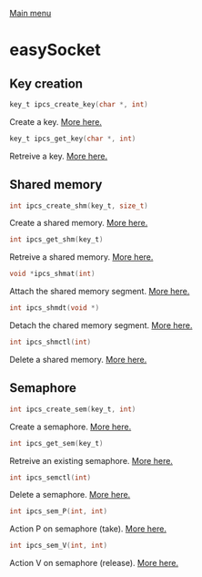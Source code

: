 [Main menu](../Readme.md)

# easySocket

## **Key creation**

```C
key_t ipcs_create_key(char *, int)
```
Create a key. [More here.](./functions/ipcs_create_key.md)

```C
key_t ipcs_get_key(char *, int)
```
Retreive a key. [More here.](./functions/ipcs_create_key.md)

## **Shared memory**

```C
int ipcs_create_shm(key_t, size_t)
```
Create a shared memory. [More here.](./functions/ipcs_create_shm.md)

```C
int ipcs_get_shm(key_t)
```
Retreive a shared memory. [More here.](./functions/ipcs_get_shm.md)

```C
void *ipcs_shmat(int)
```
Attach the shared memory segment. [More here.](./functions/ipcs_shmat.md)

```C
int ipcs_shmdt(void *)
```
Detach the chared memory segment. [More here.](./functions/ipcs_shmdt.md)

```C
int ipcs_shmctl(int)
```
Delete a shared memory. [More here.](./functions/ipcs_shmctl.md)

## **Semaphore**

```C
int ipcs_create_sem(key_t, int)
```
Create a semaphore. [More here.](./functions/ipcs_create_sem.md)

```C
int ipcs_get_sem(key_t)
```
Retreive an existing semaphore. [More here.](./functions/ipcs_get_sem.md)

```C
int ipcs_semctl(int)
```
Delete a semaphore. [More here.](./functions/ipcs_semctl.md)

```C
int ipcs_sem_P(int, int)
```
Action P on semaphore (take). [More here.](./functions/ipcs_sem_P.md)

```C
int ipcs_sem_V(int, int)
```
Action V on semaphore (release). [More here.](./functions/ipcs_sem_V.md)
